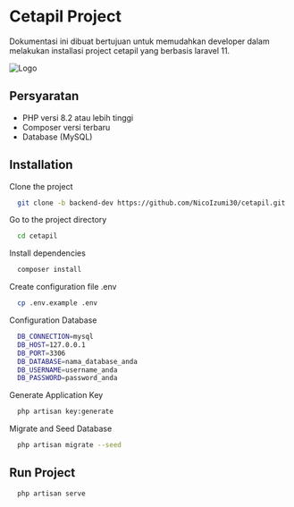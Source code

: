 
# Cetapil Project

Dokumentasi ini dibuat bertujuan untuk memudahkan developer dalam melakukan installasi project cetapil yang berbasis laravel 11.




![Logo](https://i.postimg.cc/FFqn6Bv0/wp11840910-frieren-wallpapers-1.jpg)


## Persyaratan

- PHP versi 8.2 atau lebih tinggi
- Composer versi terbaru
- Database (MySQL)




## Installation

Clone the project

```bash
  git clone -b backend-dev https://github.com/NicoIzumi30/cetapil.git
```
Go to the project directory
```bash
  cd cetapil
```
Install dependencies
```bash
  composer install
```
Create configuration file .env
```bash
  cp .env.example .env
```
Configuration Database
```bash
  DB_CONNECTION=mysql
  DB_HOST=127.0.0.1
  DB_PORT=3306
  DB_DATABASE=nama_database_anda
  DB_USERNAME=username_anda
  DB_PASSWORD=password_anda
```
Generate Application Key
```bash
  php artisan key:generate
```
Migrate and Seed Database
```bash
  php artisan migrate --seed
```
## Run Project
```bash
  php artisan serve
```